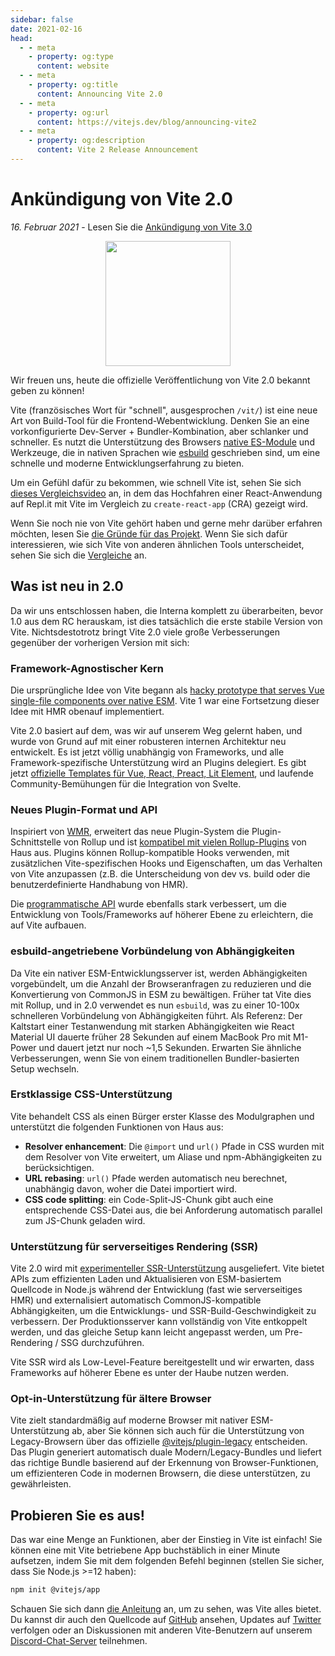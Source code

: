 ```yaml
---
sidebar: false
date: 2021-02-16
head:
  - - meta
    - property: og:type
      content: website
  - - meta
    - property: og:title
      content: Announcing Vite 2.0
  - - meta
    - property: og:url
      content: https://vitejs.dev/blog/announcing-vite2
  - - meta
    - property: og:description
      content: Vite 2 Release Announcement
---
```


# Ankündigung von Vite 2.0

_16. Februar 2021_ - Lesen Sie die [Ankündigung von Vite 3.0](./announcing-vite3.md)

<p style="text-align:center">
  <img src="/logo.svg" style="height:200px">
</p>

Wir freuen uns, heute die offizielle Veröffentlichung von Vite 2.0 bekannt geben zu können!

Vite (französisches Wort für "schnell", ausgesprochen `/vit/`) ist eine neue Art von Build-Tool für die Frontend-Webentwicklung. Denken Sie an eine vorkonfigurierte Dev-Server + Bundler-Kombination, aber schlanker und schneller. Es nutzt die Unterstützung des Browsers [native ES-Module](https://developer.mozilla.org/en-US/docs/Web/JavaScript/Guide/Modules) und Werkzeuge, die in nativen Sprachen wie [esbuild](https://esbuild.github.io/) geschrieben sind, um eine schnelle und moderne Entwicklungserfahrung zu bieten.

Um ein Gefühl dafür zu bekommen, wie schnell Vite ist, sehen Sie sich [dieses Vergleichsvideo](https://twitter.com/amasad/status/1355379680275128321) an, in dem das Hochfahren einer React-Anwendung auf Repl.it mit Vite im Vergleich zu `create-react-app` (CRA) gezeigt wird.

Wenn Sie noch nie von Vite gehört haben und gerne mehr darüber erfahren möchten, lesen Sie [die Gründe für das Projekt](https://vitejs.dev/guide/why.html). Wenn Sie sich dafür interessieren, wie sich Vite von anderen ähnlichen Tools unterscheidet, sehen Sie sich die [Vergleiche](https://vitejs.dev/guide/comparisons.html) an.

## Was ist neu in 2.0

Da wir uns entschlossen haben, die Interna komplett zu überarbeiten, bevor 1.0 aus dem RC herauskam, ist dies tatsächlich die erste stabile Version von Vite. Nichtsdestotrotz bringt Vite 2.0 viele große Verbesserungen gegenüber der vorherigen Version mit sich:

### Framework-Agnostischer Kern

Die ursprüngliche Idee von Vite begann als [hacky prototype that serves Vue single-file components over native ESM](https://github.com/vuejs/vue-dev-server). Vite 1 war eine Fortsetzung dieser Idee mit HMR obenauf implementiert.

Vite 2.0 basiert auf dem, was wir auf unserem Weg gelernt haben, und wurde von Grund auf mit einer robusteren internen Architektur neu entwickelt. Es ist jetzt völlig unabhängig von Frameworks, und alle Framework-spezifische Unterstützung wird an Plugins delegiert. Es gibt jetzt [offizielle Templates für Vue, React, Preact, Lit Element](https://github.com/vitejs/vite/tree/main/packages/create-vite), und laufende Community-Bemühungen für die Integration von Svelte.

### Neues Plugin-Format und API

Inspiriert von [WMR](https://github.com/preactjs/wmr), erweitert das neue Plugin-System die Plugin-Schnittstelle von Rollup und ist [kompatibel mit vielen Rollup-Plugins](https://vite-rollup-plugins.patak.dev/) von Haus aus. Plugins können Rollup-kompatible Hooks verwenden, mit zusätzlichen Vite-spezifischen Hooks und Eigenschaften, um das Verhalten von Vite anzupassen (z.B. die Unterscheidung von dev vs. build oder die benutzerdefinierte Handhabung von HMR).

Die [programmatische API](https://vitejs.dev/guide/api-javascript.html) wurde ebenfalls stark verbessert, um die Entwicklung von Tools/Frameworks auf höherer Ebene zu erleichtern, die auf Vite aufbauen.

### esbuild-angetriebene Vorbündelung von Abhängigkeiten

Da Vite ein nativer ESM-Entwicklungsserver ist, werden Abhängigkeiten vorgebündelt, um die Anzahl der Browseranfragen zu reduzieren und die Konvertierung von CommonJS in ESM zu bewältigen. Früher tat Vite dies mit Rollup, und in 2.0 verwendet es nun `esbuild`, was zu einer 10-100x schnelleren Vorbündelung von Abhängigkeiten führt. Als Referenz: Der Kaltstart einer Testanwendung mit starken Abhängigkeiten wie React Material UI dauerte früher 28 Sekunden auf einem MacBook Pro mit M1-Power und dauert jetzt nur noch ~1,5 Sekunden. Erwarten Sie ähnliche Verbesserungen, wenn Sie von einem traditionellen Bundler-basierten Setup wechseln.

### Erstklassige CSS-Unterstützung

Vite behandelt CSS als einen Bürger erster Klasse des Modulgraphen und unterstützt die folgenden Funktionen von Haus aus:

- **Resolver enhancement**: Die `@import` und `url()` Pfade in CSS wurden mit dem Resolver von Vite erweitert, um Aliase und npm-Abhängigkeiten zu berücksichtigen.
- **URL rebasing**: `url()` Pfade werden automatisch neu berechnet, unabhängig davon, woher die Datei importiert wird.
- **CSS code splitting**: ein Code-Split-JS-Chunk gibt auch eine entsprechende CSS-Datei aus, die bei Anforderung automatisch parallel zum JS-Chunk geladen wird.

### Unterstützung für serverseitiges Rendering (SSR)

Vite 2.0 wird mit [experimenteller SSR-Unterstützung](https://vitejs.dev/guide/ssr.html) ausgeliefert. Vite bietet APIs zum effizienten Laden und Aktualisieren von ESM-basiertem Quellcode in Node.js während der Entwicklung (fast wie serverseitiges HMR) und externalisiert automatisch CommonJS-kompatible Abhängigkeiten, um die Entwicklungs- und SSR-Build-Geschwindigkeit zu verbessern. Der Produktionsserver kann vollständig von Vite entkoppelt werden, und das gleiche Setup kann leicht angepasst werden, um Pre-Rendering / SSG durchzuführen.

Vite SSR wird als Low-Level-Feature bereitgestellt und wir erwarten, dass Frameworks auf höherer Ebene es unter der Haube nutzen werden.

### Opt-in-Unterstützung für ältere Browser

Vite zielt standardmäßig auf moderne Browser mit nativer ESM-Unterstützung ab, aber Sie können sich auch für die Unterstützung von Legacy-Browsern über das offizielle [@vitejs/plugin-legacy](https://github.com/vitejs/vite/tree/main/packages/plugin-legacy) entscheiden. Das Plugin generiert automatisch duale Modern/Legacy-Bundles und liefert das richtige Bundle basierend auf der Erkennung von Browser-Funktionen, um effizienteren Code in modernen Browsern, die diese unterstützen, zu gewährleisten.

## Probieren Sie es aus!

Das war eine Menge an Funktionen, aber der Einstieg in Vite ist einfach! Sie können eine mit Vite betriebene App buchstäblich in einer Minute aufsetzen, indem Sie mit dem folgenden Befehl beginnen (stellen Sie sicher, dass Sie Node.js >=12 haben):

```bash
npm init @vitejs/app
```

Schauen Sie sich dann [die Anleitung](https://vitejs.dev/guide/) an, um zu sehen, was Vite alles bietet. Du kannst dir auch den Quellcode auf [GitHub](https://github.com/vitejs/vite) ansehen, Updates auf [Twitter](https://twitter.com/vite_js) verfolgen oder an Diskussionen mit anderen Vite-Benutzern auf unserem [Discord-Chat-Server](http://chat.vitejs.dev/) teilnehmen.
